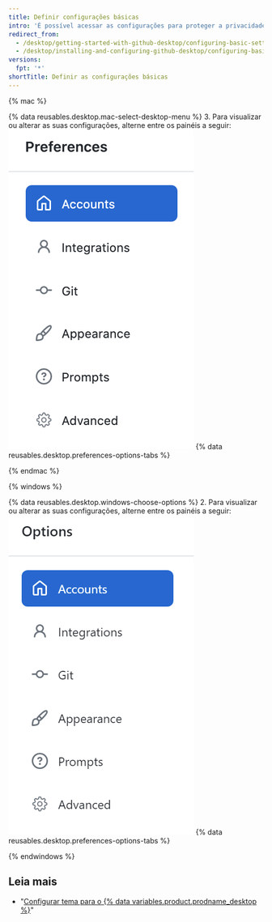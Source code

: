 ```yaml
---
title: Definir configurações básicas
intro: 'É possível acessar as configurações para proteger a privacidade, conectar contas ao GitHub Desktop e configurar o Git.'
redirect_from:
  - /desktop/getting-started-with-github-desktop/configuring-basic-settings
  - /desktop/installing-and-configuring-github-desktop/configuring-basic-settings
versions:
  fpt: '*'
shortTitle: Definir as configurações básicas
---
```


{% mac %}

{% data reusables.desktop.mac-select-desktop-menu %}
3. Para visualizar ou alterar as suas configurações, alterne entre os painéis a seguir: ![Navegação no menu Preferences (Preferências)](/assets/images/help/desktop/mac-select-accounts-pane.png)
{% data reusables.desktop.preferences-options-tabs %}

{% endmac %}

{% windows %}

{% data reusables.desktop.windows-choose-options %}
2. Para visualizar ou alterar as suas configurações, alterne entre os painéis a seguir: ![Navegação no menu Options (Opções)](/assets/images/help/desktop/windows-select-accounts-pane.png)
{% data reusables.desktop.preferences-options-tabs %}

{% endwindows %}

## Leia mais

- "[Configurar tema para o {% data variables.product.prodname_desktop %}](/desktop/guides/getting-started-with-github-desktop/setting-a-theme-for-github-desktop)"
